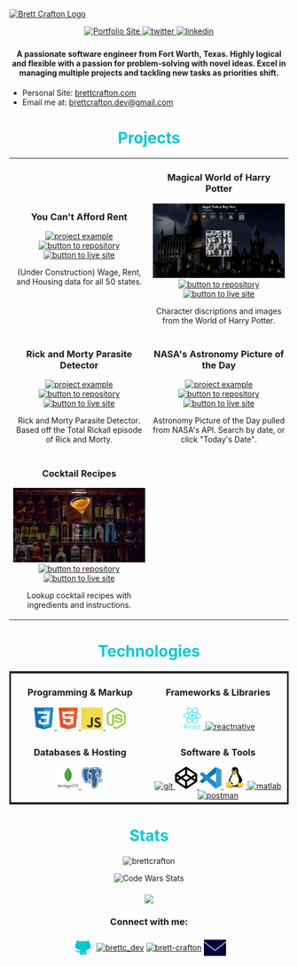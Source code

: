 <a href="https://BrettCrafton.com" target="_blank" rel="noreferrer"><img align="center" src="https://github.com/BrettCrafton/BrettCrafton/blob/main/assets/name-title-center-gif.gif?raw=true" alt="Brett Crafton Logo"/></a>
<div align="center">
<a href="https://brettcrafton.com/">
<img src="https://img.shields.io/badge/Portfolio-07c7d5?style=for-the-badge" alt="Portfolio Site" style="margin-bottom: 5px;" />
</a>
<a href="https://twitter.com/BrettC_Dev">
<img src="https://img.shields.io/badge/twitter-07c7d5?acee.svg?&style=for-the-badge&logo=twitter&logoColor=white" alt="twitter" style="margin-bottom: 5px;" />
</a>
<a href="https://www.linkedin.com/in/brett-crafton/">
<img src="https://img.shields.io/badge/linkedin-07c7d5?E77B5.svg?&style=for-the-badge&logo=linkedin&logoColor=white" alt="linkedin" style="margin-bottom: 5px;" />
</a>  
</div>
<h4 align="center">A passionate software engineer from Fort Worth, Texas. Highly logical and flexible with a passion for problem-solving with novel ideas. Excel in managing multiple projects and tackling new tasks as priorities shift.</h4>


- Personal Site: [brettcrafton.com](https://brettcrafton.com/) 
- Email me at: [brettcrafton.dev@gmail.com](mailto:brettcrafton.dev@gmail.com)

<h1 align="center" style="color:#07c7d5">Projects</h1>
<div align="center">
  <table>
      <tr>
        <td width="50%">
          <h3 align="center">You Can't Afford Rent</h3>
          <p align="center">
            <a href="https://github.com/BrettCrafton/You-Cant-Afford-Rent" target="_blank" rel="noreferrer"> <img src="#" alt="project example"/> </a>
            <span> <a href="https://github.com/BrettCrafton/You-Cant-Afford-Rent" target="_blank" rel="noreferrer""><img src="https://img.shields.io/badge/-repo-efefef?style=flat-square&logo=github&logoColor=07c7d5" alt="button to repository" height ="25px"></a> <a href="https://youcantaffordrent.com" target="_blank" rel="noreferrer"><img src="https://img.shields.io/badge/-live%20site-07c7d5?style=flat-square" alt="button to live site" height="25px"></a> </span>
            <p align="center">
              (Under Construction) Wage, Rent, and Housing data for all 50 states.
            </p>
          </p>
        </td>  
        <td width="50%">
          <h3 align="center">Magical World of Harry Potter</h3>
          <p align="center">
            <a href="https://github.com/BrettCrafton/Magical-World-of-Harry-Potter" target="_blank" rel="noreferrer"> <img src="https://github.com/BrettCrafton/BrettCrafton/blob/main/assets/Harry%20Potter%20gif.gif?raw=true" alt="project example"/> </a>
            <span> <a href="https://github.com/BrettCrafton/Magical-World-of-Harry-Potter" target="_blank" rel="noreferrer""><img src="https://img.shields.io/badge/-repo-efefef?style=flat-square&logo=github&logoColor=07c7d5" alt="button to repository" height ="25px"></a> <a href="https://brettcrafton.com/Portfolio/Harry%20Potter/index.html" target="_blank" rel="noreferrer"><img src="https://img.shields.io/badge/-live%20site-07c7d5?style=flat-square" alt="button to live site" height="25px"></a> </span>
            <p align="center">
              Character discriptions and images from the World of Harry Potter.
            </p>
          </p>
        </td>
      </tr>
      <tr>
      <td width="50%">
          <h3 align="center">Rick and Morty Parasite Detector</h3>
          <p align="center">
            <a href="https://github.com/BrettCrafton/Rick-and-Morty-Parasite-Detector" target="_blank" rel="noreferrer"> <img src="https://github.com/BrettCrafton/BrettCrafton/blob/main/assets/Rick%20and%20Morty%20gif.gif?raw=true" alt="project example"/> </a>
            <span> <a href="https://github.com/BrettCrafton/Rick-and-Morty-Parasite-Detector" target="_blank" rel="noreferrer""><img src="https://img.shields.io/badge/-repo-efefef?style=flat-square&logo=github&logoColor=07c7d5" alt="button to repository" height ="25px"></a> <a href="https://brettcrafton.com/Portfolio/Rick-and-Morty/index.html" target="_blank" rel="noreferrer"><img src="https://img.shields.io/badge/-live%20site-07c7d5?style=flat-square" alt="button to live site" height="25px"></a> </span>
            <p align="center">
              Rick and Morty Parasite Detector. Based off the Total Rickall episode of Rick and Morty.
            </p>
          </p>
        </td>
        <td width="50%">
          <h3 align="center">NASA's Astronomy Picture of the Day</h3>
          <p align="center">
            <a href="https://github.com/BrettCrafton/NASA-APOD" target="_blank" rel="noreferrer"> <img src="https://github.com/BrettCrafton/BrettCrafton/blob/main/assets/NASA%20APOD%20gif.gif?raw=true" alt="project example"/> </a>
            <span> <a href="https://github.com/BrettCrafton/NASA-APOD" target="_blank" rel="noreferrer""><img src="https://img.shields.io/badge/-repo-efefef?style=flat-square&logo=github&logoColor=07c7d5" alt="button to repository" height ="25px"></a> <a href="https://brettcrafton.com/Portfolio/NASA%20API/index.html" target="_blank" rel="noreferrer"><img src="https://img.shields.io/badge/-live%20site-07c7d5?style=flat-square" alt="button to live site" height="25px"></a> </span>
            <p align="center">
              Astronomy Picture of the Day pulled from NASA's API. Search by date, or click "Today's Date".
            </p>
          </p>
        </td>      
      </tr>
      <tr>
        <td width="50%">
          <h3 align="center">Cocktail Recipes</h3>
          <p align="center">
            <a href="https://github.com/BrettCrafton/Cocktail-Recipes" target="_blank" rel="noreferrer"> <img src="https://github.com/BrettCrafton/BrettCrafton/blob/main/assets/Cocktail%20Recipe%20gif.gif?raw=true" alt="project example"/> </a>
            <span> <a href="https://github.com/BrettCrafton/Cocktail-Recipes" target="_blank" rel="noreferrer""><img src="https://img.shields.io/badge/-repo-efefef?style=flat-square&logo=github&logoColor=07c7d5" alt="button to repository" height ="25px"></a> <a href="https://brettcrafton.com/Portfolio/Bar%20API/index.html" target="_blank" rel="noreferrer"><img src="https://img.shields.io/badge/-live%20site-07c7d5?style=flat-square" alt="button to live site" height="25px"></a> </span>
            <p align="center">
              Lookup cocktail recipes with ingredients and instructions.
            </p>
          </p>
        </td>  
        </tr>
  </table>
</div>
<h1 align="center" style="color:#07c7d5">Technologies</h1>
<table bordercolor="#21262d" align="center">
    <tbody>
        <tr>
            <td width="50%" valign="top">
                <h3 align="center">Programming & Markup</h3>
                <div align="center">
                  <a href="https://www.w3schools.com/css/" target="_blank" rel="noreferrer"> <img src="https://github.com/devicons/devicon/blob/master/icons/css3/css3-original.svg" alt="css3" width="40" height="40"/> </a> 
<a href="https://www.w3.org/html/" target="_blank" rel="noreferrer"> <img src="https://github.com/devicons/devicon/blob/master/icons/html5/html5-original.svg" alt="html5" width="40" height="40"/> </a> 
<a href="https://developer.mozilla.org/en-US/docs/Web/JavaScript" target="_blank" rel="noreferrer"> <img src="https://raw.githubusercontent.com/devicons/devicon/master/icons/javascript/javascript-original.svg" alt="javascript" width="40" height="40"/> </a>
                  <a href="https://nodejs.org" target="_blank" rel="noreferrer"> <img src="https://github.com/devicons/devicon/blob/master/icons/nodejs/nodejs-original.svg" alt="nodejs" width="40" height="40"/> </a>                 
                    </a>
                </div>
            </td>
            <td width="50%" valign="top">
                <h3 align="center">Frameworks & Libraries</h3>
                <div align="center">
                    <a href="https://reactjs.org/" target="_blank" rel="noreferrer"> <img src="https://raw.githubusercontent.com/devicons/devicon/master/icons/react/react-original-wordmark.svg" alt="react" width="40" height="40"/> </a> 
<a href="https://reactnative.dev/" target="_blank" rel="noreferrer"> <img src="https://reactnative.dev/img/header_logo.svg" alt="reactnative" width="40" height="40"/> </a>
                </div>
            </td>
        </tr>
        <tr>
            <td width="50%" valign="top">
                <h3 align="center">Databases & Hosting</h3>
                <div align="center">
<a href="https://www.mongodb.com/" target="_blank" rel="noreferrer"> <img src="https://raw.githubusercontent.com/devicons/devicon/master/icons/mongodb/mongodb-original-wordmark.svg" alt="mongodb" width="40" height="40"/> </a> 
<a href="https://www.postgresql.org" target="_blank" rel="noreferrer"> <img src="https://github.com/devicons/devicon/blob/master/icons/postgresql/postgresql-plain.svg" alt="postgresql" width="40" height="40"/> </a> 
                </div>
            </td>
            <td width="50%" valign="top">
                <h3 align="center">Software & Tools</h3>
                <div align="center">
                  <a href="https://git-scm.com/" target="_blank" rel="noreferrer"> <img src="https://www.vectorlogo.zone/logos/git-scm/git-scm-icon.svg" alt="git" width="40" height="40"/>  </a> 
                <a href="https://codepen.io/" target="_blank" rel="noreferrer"> <img src="https://github.com/devicons/devicon/blob/master/icons/codepen/codepen-plain.svg" alt="CodePen" width="40" height="40"/> </a> 
<a href="https://code.visualstudio.com/" target="_blank" rel="noreferrer"> <img src="https://github.com/devicons/devicon/blob/master/icons/vscode/vscode-original.svg" alt="VSCode" width="40" height="40"/> </a> 
                  <a href="https://www.linux.org/" target="_blank" rel="noreferrer"> <img src="https://raw.githubusercontent.com/devicons/devicon/master/icons/linux/linux-original.svg" alt="linux" width="40" height="40"/> </a> 
<a href="https://www.mathworks.com/" target="_blank" rel="noreferrer"> <img src="https://upload.wikimedia.org/wikipedia/commons/2/21/Matlab_Logo.png" alt="matlab" width="40" height="40"/> </a> 
<a href="https://postman.com" target="_blank" rel="noreferrer"> <img src="https://www.vectorlogo.zone/logos/getpostman/getpostman-icon.svg" alt="postman" width="40" height="40"/> </a> 
                    </a>
                </div>
            </td>
        </tr>
    </tbody>
</table>

<h1 align="center" style="color:#07c7d5">Stats</h1>
<div valign="center" align="center">
<p><img align="center" src="https://github-readme-streak-stats.herokuapp.com/?user=brettcrafton&theme=dark" alt="brettcrafton" /></p>
  <img align="center" src="https://github.r2v.ch/codewars?user=bcrafton&name=true&top_languages=true&stroke=%23949494" alt="Code Wars Stats" style="margin-bottom: 5px;" />
  
  <p><img align="center" src="https://www.codewars.com/users/bcrafton/badges/large"/> </p>
</div>
<h3 align="center">Connect with me:</h3>
<p align="center">
<a href="https://github.com/BrettCrafton"><img align="center" src="https://github.com/BrettCrafton/BrettCrafton/blob/main/assets/github-6-256.png?raw=true" alt="brett-crafton" height="30" width="40" /></a>
<a href="https://twitter.com/brettc_dev" target="blank"><img align="center" src="https://raw.githubusercontent.com/rahuldkjain/github-profile-readme-generator/master/src/images/icons/Social/twitter.svg" alt="brettc_dev" height="30" width="40" /></a>
<a href="https://linkedin.com/in/brett-crafton" target="blank"><img align="center" src="https://raw.githubusercontent.com/rahuldkjain/github-profile-readme-generator/master/src/images/icons/Social/linked-in-alt.svg" alt="brett-crafton" height="30" width="40" /></a>
<a href="mailto:bcrafton.dev@gmail.com"><img align="center" src="https://github.com/BrettCrafton/BrettCrafton/blob/main/assets/email-dark.png?raw=true" alt="brett-crafton" height="40" width="40" /></a>
</p>
